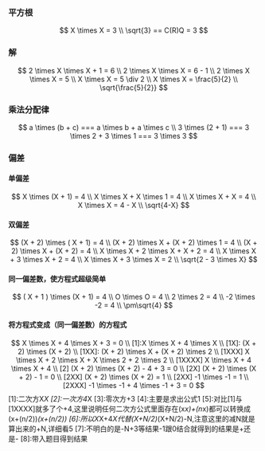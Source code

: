 ### 平方根

$$
X \times X = 3
\\
\sqrt{3} == C(R)Q = 3
$$

### 解
$$
2 \times X \times X + 1 = 6
\\
2 \times X \times X = 6 - 1
\\ 
2 \times X \times X = 5
\\
X \times X = 5 \div 2
\\
X \times X = \frac{5}{2}
\\
\sqrt{\frac{5}{2}}
$$

### 乘法分配律

$$
a \times (b + c) === a \times b + a \times c
\\
3 \times (2 + 1) ===  3 \times 2 + 3 \times 1  === 3 \times 3  
$$


### 偏差

#### 单偏差
$$
X \times (X + 1) = 4 
\\ X \times X + X \times 1 = 4 
\\ X \times X + X = 4
\\ X \times X = 4 - X
\\ \sqrt{4-X}
$$
#### 双偏差
$$
(X + 2) \times ( X + 1) = 4
\\
(X + 2) \times X + (X + 2) \times 1 = 4
\\
(X + 2) \times X + (X + 2) = 4
\\
X \times X + 2 \times X + X + 2 = 4
\\
X \times X + 3 \times X + 2 = 4
\\
X \times X + 3 \times X = 2
\\
\sqrt{2 - 3 \times X}
$$


#### 同一偏差数，使方程式超级简单
$$
( X + 1 ) \times (X + 1) = 4
\\
O \times O = 4
\\ 
2 \times 2 = 4
\\
-2 \times -2 = 4    
\\
\pm\sqrt{4}
$$

#### 将方程式变成（同一偏差数）的方程式
$$
X \times X + 4 \times X + 3 = 0
\\
[1]:X \times X + 4 \times X
\\
[1X]: (X + 2) \times (X + 2) 
\\
[1XX]: (X + 2) \times X + (X + 2) \times 2
\\
[1XXX] X \times X + 2 \times X + X \times 2 + 2 \times 2
\\
[1XXXX] X \times X + 4 \times X + 4
\\
[2] (X + 2) \times (X + 2) - 4 + 3 = 0
\\
[2X] (X + 2) \times (X + 2) - 1 = 0
\\
[2XX] (X + 2) \times (X + 2) = 1
\\
[2XX] -1 \times -1 = 1 
\\
[2XXX] -1 \times -1 + 4 \times -1 + 3 = 0
$$
[1]:二次方X*X
[2]:一次方4*X
[3]:零次方+3
[4]:主要是求出公式1
[5]:对比[1]与[1XXXX]就多了个+4,这里说明任何二次方公式里面存在(x*x)+(n*x)都可以转换成(x+(n/2))*(x+(n/2))
[6]:所以X*X+4*X代替(X+N/2)*(X+N/2)-N,注意这里的减N就是算出来的+N,详细看5
[7]:不明白的是-N+3等结果-1跟0结合就得到的结果是+还是-
[8]:带入题目得到结果

